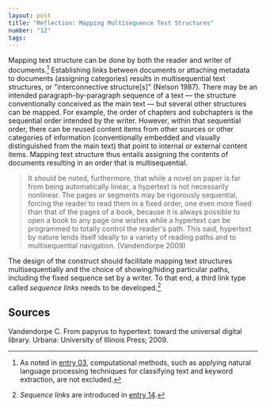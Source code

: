 ```yaml
---
layout: post
title: "Reflection: Mapping Multisequence Text Structures"
number: "12"
tags:
---
```


Mapping text structure can be done by both the reader and writer of documents.[^computational_methods] Establishing links between documents or attaching metadata to documents (assigning categories) results in multisequential text structures, or "interconnective structure\[s]" (Nelson 1987). There may be an intended paragraph-by-paragraph sequence of a text — the structure conventionally conceived as the main text — but several other structures can be mapped. For example, the order of chapters and subchapters is the sequential order intended by the writer. However, within that sequential order, there can be reused content items from other sources or other categories of information (conventionally embedded and visually distinguished from the main text) that point to internal or external content items. Mapping text structure thus entails assigning the contents of documents resulting in an order that is multisequential.

[^computational_methods]: As noted in [entry 03](03), computational methods, such as applying natural language processing techniques for classifying text and keyword extraction, are not excluded.

> It should be noted, furthermore, that while a novel on paper is far from being automatically linear, a hypertext is not necessarily nonlinear. The pages or segments may be rigorously sequential, forcing the reader to read them in a fixed order, one even more fixed than that of the pages of a book, because it is always possible to open a book to any page one wishes while a hypertext can be programmed to totally control the reader's path. This said, hypertext by nature lends itself ideally to a variety of reading paths and to multisequential navigation. (Vandendorpe 2009)

The design of the construct should facilitate mapping text structures multisequentially and the choice of showing/hiding particular paths, including the fixed sequence set by a writer. To that end, a third link type called *sequence links* needs to be developed.[^sequence_link]

[^sequence_link]: *Sequence links* are introduced in [entry 14](14).

## Sources

Vandendorpe C. From papyrus to hypertext: toward the universal digital library. Urbana: University of Illinois Press; 2009.
